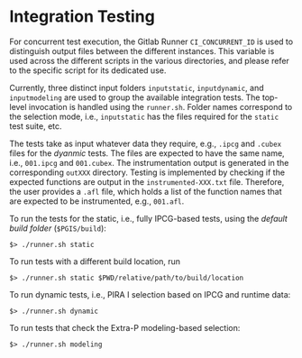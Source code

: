 # Integration Testing

For concurrent test execution, the Gitlab Runner `CI_CONCURRENT_ID` is used to distinguish output files between the different instances.
This variable is used across the different scripts in the various directories, and please refer to the specific script for its dedicated use.

Currently, three distinct input folders `inputstatic`, `inputdynamic`, and `inputmodeling` are used to group the available integration tests.
The top-level invocation is handled using the `runner.sh`.
Folder names correspond to the selection mode, i.e., `inputstatic` has the files required for the `static` test suite, etc.

The tests take as input whatever data they require, e.g., `.ipcg` and `.cubex` files for the *dyanmic* tests.
The files are expected to have the same name, i.e., `001.ipcg` and `001.cubex`.
The instrumentation output is generated in the corresponding `outXXX` directory.
Testing is implemented by checking if the expected functions are output in the `instrumented-XXX.txt` file.
Therefore, the user provides a `.afl` file, which holds a list of the function names that are expected to be instrumented, e.g., `001.afl`.

To run the tests for the static, i.e., fully IPCG-based tests, using the *default build folder* (`$PGIS/build`):

```{.sh}
$> ./runner.sh static
```

To run tests with a different build location, run

```{.sh}
$> ./runner.sh static $PWD/relative/path/to/build/location
```

To run dynamic tests, i.e., PIRA I selection based on IPCG and runtime data:

```{.sh}
$> ./runner.sh dynamic
```

To run tests that check the Extra-P modeling-based selection:

```{.sh}
$> ./runner.sh modeling
```
